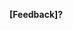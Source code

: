 **[Feedback]?**

[Feedback and Questions]: https://github.com/ALUCS/git-and-github-workshop/issues/
